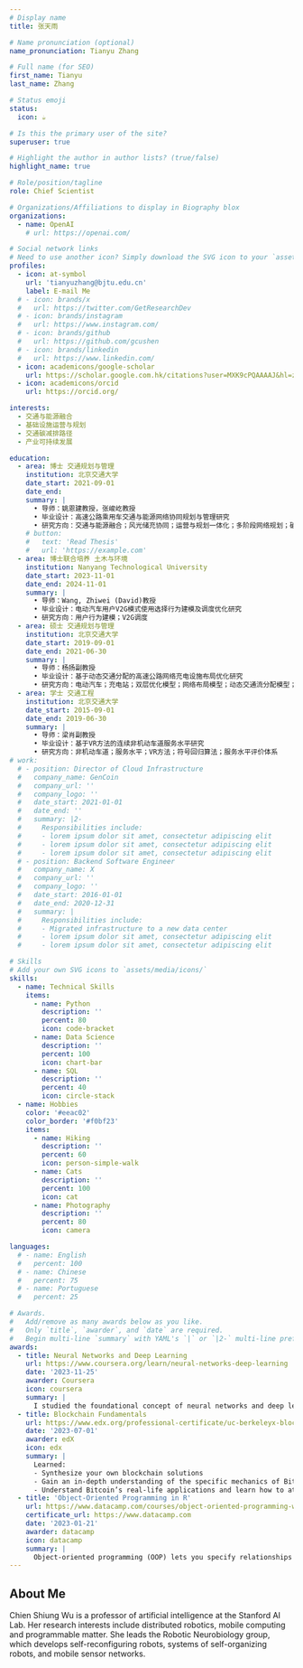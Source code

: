 ```yaml
---
# Display name
title: 张天雨

# Name pronunciation (optional)
name_pronunciation: Tianyu Zhang

# Full name (for SEO)
first_name: Tianyu
last_name: Zhang

# Status emoji
status:
  icon: ☕️

# Is this the primary user of the site?
superuser: true

# Highlight the author in author lists? (true/false)
highlight_name: true

# Role/position/tagline
role: Chief Scientist

# Organizations/Affiliations to display in Biography blox
organizations:
  - name: OpenAI
    # url: https://openai.com/

# Social network links
# Need to use another icon? Simply download the SVG icon to your `assets/media/icons/` folder.
profiles:
  - icon: at-symbol
    url: 'tianyuzhang@bjtu.edu.cn'
    label: E-mail Me
  # - icon: brands/x
  #   url: https://twitter.com/GetResearchDev
  # - icon: brands/instagram
  #   url: https://www.instagram.com/
  # - icon: brands/github
  #   url: https://github.com/gcushen
  # - icon: brands/linkedin
  #   url: https://www.linkedin.com/
  - icon: academicons/google-scholar
    url: https://scholar.google.com.hk/citations?user=MXK9cPQAAAAJ&hl=zh-CN
  - icon: academicons/orcid
    url: https://orcid.org/

interests:
  - 交通与能源融合
  - 基础设施运营与规划
  - 交通碳减排路径
  - 产业可持续发展

education:
  - area: 博士 交通规划与管理
    institution: 北京交通大学
    date_start: 2021-09-01
    date_end: 
    summary: |
      •	导师：姚恩建教授，张峻屹教授     
      •	毕业设计：高速公路乘用车交通与能源网络协同规划与管理研究     
      •	研究方向：交通与能源融合；风光储充协同；运营与规划一体化；多阶段网络规划；碳减排路径；产业政策制定
    # button:
    #   text: 'Read Thesis'
    #   url: 'https://example.com'
  - area: 博士联合培养 土木与环境
    institution: Nanyang Technological University
    date_start: 2023-11-01
    date_end: 2024-11-01
    summary: |
      •	导师：Wang, Zhiwei (David)教授    
      •	毕业设计：电动汽车用户V2G模式使用选择行为建模及调度优化研究     
      •	研究方向：用户行为建模；V2G调度
  - area: 硕士 交通规划与管理
    institution: 北京交通大学
    date_start: 2019-09-01
    date_end: 2021-06-30
    summary: |
      •	导师：杨扬副教授     
      •	毕业设计：基于动态交通分配的高速公路网络充电设施布局优化研究     
      •	研究方向：电动汽车；充电站；双层优化模型；网络布局模型；动态交通流分配模型；多智能体仿真
  - area: 学士 交通工程
    institution: 北京交通大学
    date_start: 2015-09-01
    date_end: 2019-06-30
    summary: |
      •	导师：梁肖副教授     
      •	毕业设计：基于VR方法的连续非机动车道服务水平研究     
      •	研究方向：非机动车道；服务水平；VR方法；符号回归算法；服务水平评价体系
# work:
  # - position: Director of Cloud Infrastructure
  #   company_name: GenCoin
  #   company_url: ''
  #   company_logo: ''
  #   date_start: 2021-01-01
  #   date_end: ''
  #   summary: |2-
  #     Responsibilities include:
  #     - lorem ipsum dolor sit amet, consectetur adipiscing elit
  #     - lorem ipsum dolor sit amet, consectetur adipiscing elit
  #     - lorem ipsum dolor sit amet, consectetur adipiscing elit
  # - position: Backend Software Engineer
  #   company_name: X
  #   company_url: ''
  #   company_logo: ''
  #   date_start: 2016-01-01
  #   date_end: 2020-12-31
  #   summary: |
  #     Responsibilities include:
  #     - Migrated infrastructure to a new data center
  #     - lorem ipsum dolor sit amet, consectetur adipiscing elit
  #     - lorem ipsum dolor sit amet, consectetur adipiscing elit

# Skills
# Add your own SVG icons to `assets/media/icons/`
skills:
  - name: Technical Skills
    items:
      - name: Python
        description: ''
        percent: 80
        icon: code-bracket
      - name: Data Science
        description: ''
        percent: 100
        icon: chart-bar
      - name: SQL
        description: ''
        percent: 40
        icon: circle-stack
  - name: Hobbies
    color: '#eeac02'
    color_border: '#f0bf23'
    items:
      - name: Hiking
        description: ''
        percent: 60
        icon: person-simple-walk
      - name: Cats
        description: ''
        percent: 100
        icon: cat
      - name: Photography
        description: ''
        percent: 80
        icon: camera

languages:
  # - name: English
  #   percent: 100
  # - name: Chinese
  #   percent: 75
  # - name: Portuguese
  #   percent: 25

# Awards.
#   Add/remove as many awards below as you like.
#   Only `title`, `awarder`, and `date` are required.
#   Begin multi-line `summary` with YAML's `|` or `|2-` multi-line prefix and indent 2 spaces below.
awards:
  - title: Neural Networks and Deep Learning
    url: https://www.coursera.org/learn/neural-networks-deep-learning
    date: '2023-11-25'
    awarder: Coursera
    icon: coursera
    summary: |
      I studied the foundational concept of neural networks and deep learning. By the end, I was familiar with the significant technological trends driving the rise of deep learning; build, train, and apply fully connected deep neural networks; implement efficient (vectorized) neural networks; identify key parameters in a neural network’s architecture; and apply deep learning to your own applications.
  - title: Blockchain Fundamentals
    url: https://www.edx.org/professional-certificate/uc-berkeleyx-blockchain-fundamentals
    date: '2023-07-01'
    awarder: edX
    icon: edx
    summary: |
      Learned:
      - Synthesize your own blockchain solutions
      - Gain an in-depth understanding of the specific mechanics of Bitcoin
      - Understand Bitcoin’s real-life applications and learn how to attack and destroy Bitcoin, Ethereum, smart contracts and Dapps, and alternatives to Bitcoin’s Proof-of-Work consensus algorithm
  - title: 'Object-Oriented Programming in R'
    url: https://www.datacamp.com/courses/object-oriented-programming-with-s3-and-r6-in-r
    certificate_url: https://www.datacamp.com
    date: '2023-01-21'
    awarder: datacamp
    icon: datacamp
    summary: |
      Object-oriented programming (OOP) lets you specify relationships between functions and the objects that they can act on, helping you manage complexity in your code. This is an intermediate level course, providing an introduction to OOP, using the S3 and R6 systems. S3 is a great day-to-day R programming tool that simplifies some of the functions that you write. R6 is especially useful for industry-specific analyses, working with web APIs, and building GUIs.
---
```


## About Me

Chien Shiung Wu is a professor of artificial intelligence at the Stanford AI Lab. Her research interests include distributed robotics, mobile computing and programmable matter. She leads the Robotic Neurobiology group, which develops self-reconfiguring robots, systems of self-organizing robots, and mobile sensor networks.
